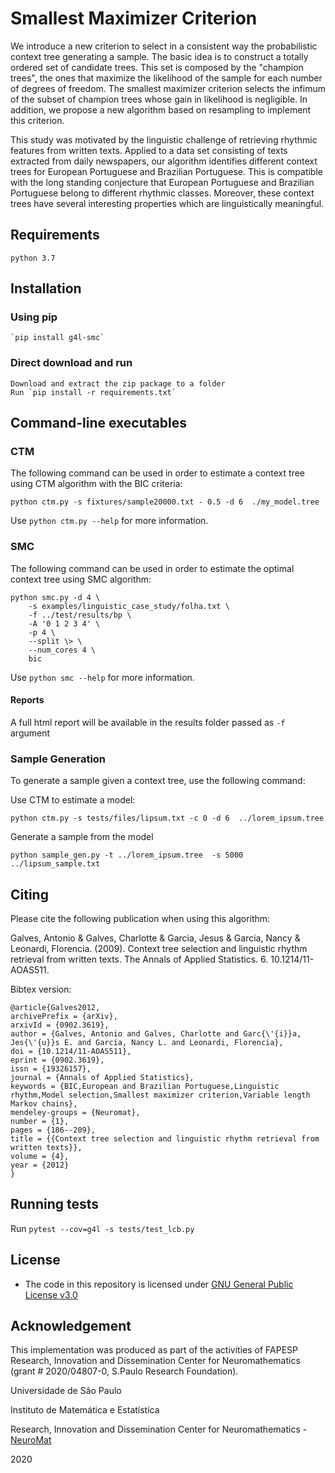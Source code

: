 # Smallest Maximizer Criterion

We introduce a new criterion to select in a consistent way the probabilistic context tree generating a sample. The basic idea is to construct a totally ordered set of candidate trees. This set is composed by the "champion trees", the ones that maximize the likelihood of the sample for each number of degrees of freedom. The smallest maximizer criterion selects the infimum of the subset of champion trees whose gain in likelihood is negligible. In addition, we propose a new algorithm based on resampling to implement this criterion.

This study was motivated by the linguistic challenge of retrieving rhythmic features from written texts. Applied to a data set consisting of texts extracted from daily newspapers, our algorithm identifies different context trees for European Portuguese and Brazilian Portuguese. This is compatible with the long standing conjecture that European Portuguese and Brazilian Portuguese belong to different rhythmic classes. Moreover, these context trees have several interesting properties which are linguistically meaningful.


## Requirements
	python 3.7


## Installation
### Using pip

	`pip install g4l-smc`


### Direct download and run
	Download and extract the zip package to a folder
	Run `pip install -r requirements.txt`



## Command-line executables


### CTM

The following command can be used in order to estimate a context tree using CTM algorithm with the BIC criteria:

`python ctm.py -s fixtures/sample20000.txt - 0.5 -d 6  ./my_model.tree`

Use `python ctm.py --help` for more information.

### SMC

The following command can be used in order to estimate the optimal context tree using SMC algorithm:

```
python smc.py -d 4 \
    -s examples/linguistic_case_study/folha.txt \
    -f ../test/results/bp \
    -A '0 1 2 3 4' \
    -p 4 \
    --split \> \
    --num_cores 4 \
    bic

```

Use `python smc --help` for more information.

#### Reports

A full html report will be available in the results folder passed as `-f` argument

### Sample Generation

To generate a sample given a context tree, use the following command:

Use CTM to estimate a model:

`python ctm.py -s tests/files/lipsum.txt -c 0 -d 6  ../lorem_ipsum.tree`

Generate a sample from the model

`python sample_gen.py -t ../lorem_ipsum.tree  -s 5000 ../lipsum_sample.txt`


## Citing

Please cite the following publication when using this algorithm:

Galves, Antonio & Galves, Charlotte & Garcia, Jesus & Garcia, Nancy & Leonardi, Florencia. (2009). Context tree selection and linguistic rhythm retrieval from written texts. The Annals of Applied Statistics. 6. 10.1214/11-AOAS511.


Bibtex version:

```
@article{Galves2012,
archivePrefix = {arXiv},
arxivId = {0902.3619},
author = {Galves, Antonio and Galves, Charlotte and Garc{\'{i}}a, Jes{\'{u}}s E. and Garcia, Nancy L. and Leonardi, Florencia},
doi = {10.1214/11-AOAS511},
eprint = {0902.3619},
issn = {19326157},
journal = {Annals of Applied Statistics},
keywords = {BIC,European and Brazilian Portuguese,Linguistic rhythm,Model selection,Smallest maximizer criterion,Variable length Markov chains},
mendeley-groups = {Neuromat},
number = {1},
pages = {186--209},
title = {{Context tree selection and linguistic rhythm retrieval from written texts}},
volume = {4},
year = {2012}
}

```

## Running tests

Run `pytest --cov=g4l -s tests/test_lcb.py`


## License

* The code in this repository is licensed under [GNU General Public License v3.0](LICENSE)


## Acknowledgement

This implementation was produced as part of the activities of FAPESP Research, Innovation and Dissemination Center for Neuromathematics (grant # 2020/04807-0, S.Paulo Research Foundation).


Universidade de São Paulo

Instituto de Matemática e Estatística

Research, Innovation and Dissemination Center for Neuromathematics - [NeuroMat](https://neuromat.numec.prp.usp.br/)

2020

